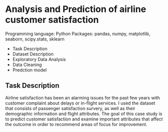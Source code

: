# Analysis and Prediction of airline customer satisfaction

Programming language: Python
Packages: pandas, numpy, matplotlib, seaborn, scipy.stats, sklearn

- Task Description
- Dataset Description
- Exploratory Data Analysis
- Data Cleaning
- Predction model

## Task Description
Airline satisfaction has been an alarming issues for the past few years with customer complaint about delays or in-flight services.
I used the dataset that consists of passenger satisfaction survery, as well as their demographic information and flight attributes. 
The goal of this case study is to predict customer satisfaction and examine important attributes that affect the outcome in order
to recommend areas of focus for improvement.

